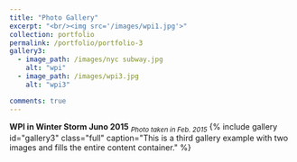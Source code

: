```yaml
---
title: "Photo Gallery"
excerpt: "<br/><img src='/images/wpi1.jpg'>"
collection: portfolio
permalink: /portfolio/portfolio-3
gallery3:
  - image_path: /images/nyc subway.jpg
    alt: "wpi"
  - image_path: /images/wpi3.jpg
    alt: "wpi3"

comments: true
---
```

**WPI in Winter Storm Juno 2015** <sub>_Photo taken in Feb. 2015_</sub>
{% include gallery id="gallery3" class="full" caption="This is a third gallery example with two images and fills the entire content container." %}
